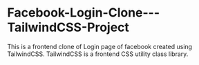 # Facebook-Login-Clone---TailwindCSS-Project
This is a frontend clone of Login page of facebook created using TailwindCSS. TailwindCSS is a frontend CSS utility class library.
